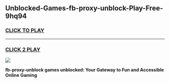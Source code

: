 
## Unblocked-Games-fb-proxy-unblock-Play-Free-9hq94
<h3>
<a href="https://premium76.site?title=fb-proxy-unblock&ref=10A">CLICK TO PLAY</a></h3>
<hr>

<h3>
<a href="https://premium76.site?title=fb-proxy-unblock&ref=10A">CLICK 2 PLAY</a>
  
</h3>

<a href="https://premium76.site?title=fb-proxy-unblock&ref=10A"><img src="https://clearcache.store/games.png"></a>


**fb-proxy-unblock games unblocked: Your Gateway to Fun and Accessible Online Gaming**
